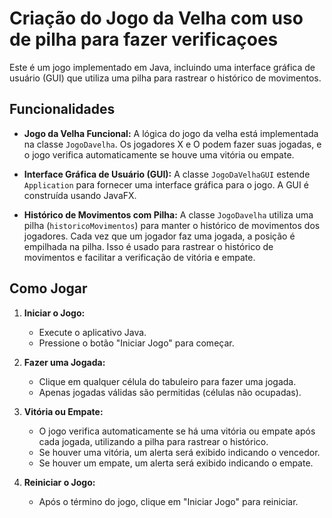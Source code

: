 # Criação do Jogo da Velha com uso de pilha para fazer verificaçoes

Este é um jogo implementado em Java, incluindo uma interface gráfica de usuário (GUI) que utiliza uma pilha para rastrear o histórico de movimentos.

## Funcionalidades

- **Jogo da Velha Funcional:** A lógica do jogo da velha está implementada na classe `JogoDavelha`. Os jogadores X e O podem fazer suas jogadas, e o jogo verifica automaticamente se houve uma vitória ou empate.

- **Interface Gráfica de Usuário (GUI):** A classe `JogoDaVelhaGUI` estende `Application` para fornecer uma interface gráfica para o jogo. A GUI é construída usando JavaFX.

- **Histórico de Movimentos com Pilha:** A classe `JogoDavelha` utiliza uma pilha (`historicoMovimentos`) para manter o histórico de movimentos dos jogadores. Cada vez que um jogador faz uma jogada, a posição é empilhada na pilha. Isso é usado para rastrear o histórico de movimentos e facilitar a verificação de vitória e empate.


## Como Jogar

1. **Iniciar o Jogo:**
   - Execute o aplicativo Java.
   - Pressione o botão "Iniciar Jogo" para começar.

2. **Fazer uma Jogada:**
   - Clique em qualquer célula do tabuleiro para fazer uma jogada.
   - Apenas jogadas válidas são permitidas (células não ocupadas).

3. **Vitória ou Empate:**
   - O jogo verifica automaticamente se há uma vitória ou empate após cada jogada, utilizando a pilha para rastrear o histórico.
   - Se houver uma vitória, um alerta será exibido indicando o vencedor.
   - Se houver um empate, um alerta será exibido indicando o empate.

4. **Reiniciar o Jogo:**
   - Após o término do jogo, clique em "Iniciar Jogo" para reiniciar.

